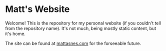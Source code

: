 # Matt's Website
Welcome! This is the repository for my personal website (if you couldn't tell from the repository name). It's not much, being mostly static content, but it's home.

The site can be found at [mattasnes.com](http://mattasnes.com) for the forseeable future.
